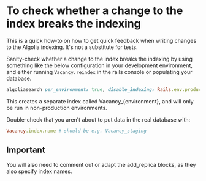 # To check whether a change to the index breaks the indexing

This is a quick how-to on how to get quick feedback when writing changes to the Algolia indexing. It's not a substitute for tests.

Sanity-check whether a change to the index breaks the indexing by using something like the below configuration in your development environment, and either running `Vacancy.reindex` in the rails console or populating your database.

```ruby
algoliasearch per_environment: true, disable_indexing: Rails.env.production? do
```

This creates a separate index called Vacancy_{environment}, and will only
be run in non-production environments.

Double-check that you aren't about to put data in the real database with:

```ruby
Vacancy.index.name # should be e.g. Vacancy_staging
```

## Important

You will also need to comment out or adapt the add_replica blocks, as they also specify index names.
